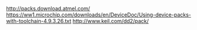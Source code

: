 http://packs.download.atmel.com/
https://ww1.microchip.com/downloads/en/DeviceDoc/Using-device-packs-with-toolchain-4.9.3.26.txt
http://www.keil.com/dd2/pack/